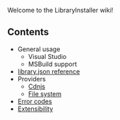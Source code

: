 Welcome to the LibraryInstaller wiki!

## Contents

- General usage
  - Visual Studio 
  - MSBuild support
- [library.json reference](library.json-reference)
- Providers
  - [Cdnjs](cdnjs-provider)
  - [File system](file-system-provider)
- [Error codes](error-codes)
- [Extensibility](Extensibility)